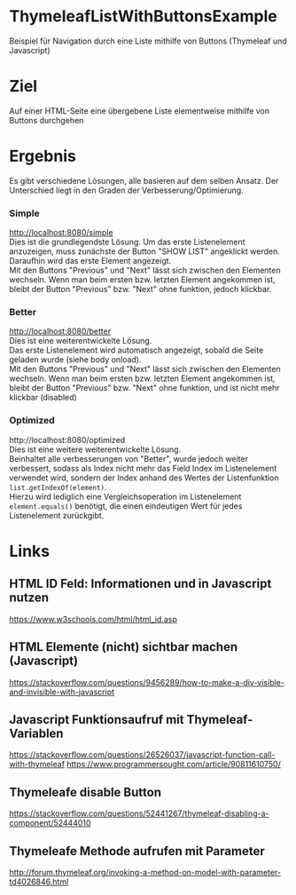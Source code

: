 # ThymeleafListWithButtonsExample
Beispiel für Navigation durch eine Liste mithilfe von Buttons (Thymeleaf und Javascript)

# Ziel 
Auf einer HTML-Seite eine übergebene Liste elementweise mithilfe von Buttons durchgehen

# Ergebnis
Es gibt verschiedene Lösungen, alle basieren auf dem selben Ansatz. Der Unterschied liegt in den Graden der Verbesserung/Optimierung.
### Simple 
<http://localhost:8080/simple> <br>
Dies ist die grundlegendste Lösung. Um das erste Listenelement anzuzeigen, muss zunächste der Button "SHOW LIST" angeklickt werden.
Daraufhin wird das erste Element angezeigt. <br>
Mit den Buttons "Previous" und "Next" lässt sich zwischen den Elementen wechseln. Wenn man beim ersten bzw. letzten Element angekommen ist, bleibt der Button "Previous" bzw. "Next" ohne funktion, jedoch klickbar.
### Better
<http://localhost:8080/better> <br>
Dies ist eine weiterentwickelte Lösung. <br>
Das erste Listenelement wird automatisch angezeigt, sobald die Seite geladen wurde (siehe body onload). <br>
Mit den Buttons "Previous" und "Next" lässt sich zwischen den Elementen wechseln. Wenn man beim ersten bzw. letzten Element angekommen ist, bleibt der Button "Previous" bzw. "Next" ohne funktion, und ist nicht mehr klickbar (disabled)
### Optimized 
http://localhost:8080/optimized <br> 
Dies ist eine weitere weiterentwickelte Lösung. <br>
Beinhaltet alle verbesserungen von "Better", wurde jedoch weiter verbessert, sodass als Index nicht mehr das Field Index im Listenelement verwendet wird, sondern der Index anhand des Wertes der Listenfunktion `list.getIndexOf(element)`. <br>
Hierzu wird lediglich eine Vergleichsoperation im Listenelement `element.equals()` benötigt, die einen eindeutigen Wert für jedes Listenelement zurückgibt.

# Links
## HTML ID Feld: Informationen und in Javascript nutzen
https://www.w3schools.com/html/html_id.asp

## HTML Elemente (nicht) sichtbar machen (Javascript)
https://stackoverflow.com/questions/9456289/how-to-make-a-div-visible-and-invisible-with-javascript

## Javascript Funktionsaufruf mit Thymeleaf-Variablen
https://stackoverflow.com/questions/26526037/javascript-function-call-with-thymeleaf
https://www.programmersought.com/article/90811610750/

## Thymeleafe disable Button
https://stackoverflow.com/questions/52441267/thymeleaf-disabling-a-component/52444010

## Thymeleafe Methode aufrufen mit Parameter
http://forum.thymeleaf.org/invoking-a-method-on-model-with-parameter-td4026846.html